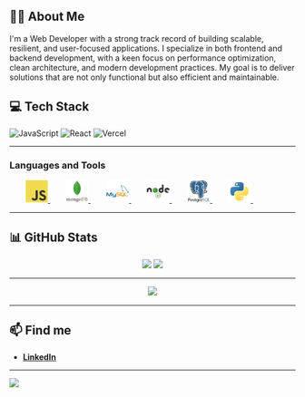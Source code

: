 ## 👨‍💻 About Me
I'm a Web Developer with a strong track record of building scalable, resilient, and user-focused applications. I specialize in both frontend and backend development, with a keen focus on performance optimization, clean architecture, and modern development practices. My goal is to deliver solutions that are not only functional but also efficient and maintainable.

## 💻 Tech Stack
![JavaScript](https://img.shields.io/badge/javascript-%23323330.svg?style=for-the-badge&logo=javascript&logoColor=%23F7DF1E) 
![React](https://img.shields.io/badge/react-%2320232a.svg?style=for-the-badge&logo=react&logoColor=%2361DAFB) 
![Vercel](https://img.shields.io/badge/vercel-%23000000.svg?style=for-the-badge&logo=vercel&logoColor=white) 

---
<h3 align="left">Languages and Tools</h3>
<p align="left"> 
<!--   <a href="https://www.docker.com/" target="_blank"> 
    <img src="https://raw.githubusercontent.com/devicons/devicon/master/icons/docker/docker-original-wordmark.svg" alt="docker" width="40" height="40"/>  -->
  </a>&nbsp;&nbsp;&nbsp;&nbsp;&nbsp;&nbsp;
  <a href="https://developer.mozilla.org/en-US/docs/Web/JavaScript" target="_blank"> 
    <img src="https://raw.githubusercontent.com/devicons/devicon/master/icons/javascript/javascript-original.svg" alt="javascript" width="40" height="40"/> 
<!--   </a>&nbsp;&nbsp;&nbsp;&nbsp;&nbsp;&nbsp; -->
<!--   <a href="https://kubernetes.io" target="_blank"> 
    <img src="https://www.vectorlogo.zone/logos/kubernetes/kubernetes-icon.svg" alt="kubernetes" width="40" height="40"/>  -->
  </a>&nbsp;&nbsp;&nbsp;&nbsp;&nbsp;&nbsp;
  <a href="https://www.mongodb.com/" target="_blank"> 
    <img src="https://raw.githubusercontent.com/devicons/devicon/master/icons/mongodb/mongodb-original-wordmark.svg" alt="mongodb" width="40" height="40"/> 
  </a>&nbsp;&nbsp;&nbsp;&nbsp;&nbsp;&nbsp;
  <a href="https://www.mysql.com/" target="_blank"> 
    <img src="https://raw.githubusercontent.com/devicons/devicon/master/icons/mysql/mysql-original-wordmark.svg" alt="mysql" width="40" height="40"/> 
  </a>&nbsp;&nbsp;&nbsp;&nbsp;&nbsp;&nbsp;
  <a href="https://nodejs.org" target="_blank"> 
    <img src="https://raw.githubusercontent.com/devicons/devicon/master/icons/nodejs/nodejs-original-wordmark.svg" alt="nodejs" width="40" height="40"/> 
  </a>&nbsp;&nbsp;&nbsp;&nbsp;&nbsp;&nbsp;
  <a href="https://www.postgresql.org" target="_blank"> 
    <img src="https://raw.githubusercontent.com/devicons/devicon/master/icons/postgresql/postgresql-original-wordmark.svg" alt="postgresql" width="40" height="40"/> 
  </a>&nbsp;&nbsp;&nbsp;&nbsp;&nbsp;&nbsp;
  <a href="https://www.python.org" target="_blank"> 
    <img src="https://raw.githubusercontent.com/devicons/devicon/master/icons/python/python-original.svg" alt="python" width="40" height="40"/> 
  </a>&nbsp;&nbsp;&nbsp;&nbsp;&nbsp;&nbsp;
<!--   <a href="https://reactnative.dev/" target="_blank"> 
    <img src="https://reactnative.dev/img/header_logo.svg" alt="reactnative" width="40" height="40"/>  -->
<!--   </a>&nbsp;&nbsp;&nbsp;&nbsp;&nbsp;&nbsp; -->
<!-- </a>&nbsp;&nbsp;&nbsp;&nbsp;&nbsp;&nbsp; -->


</p>

  
---
## 📊 GitHub Stats
<div align="center">
  <img src="https://streak-stats.demolab.com/?user=Arbab550&theme=cobalt" width="500">
  <img src="https://github-readme-stats.vercel.app/api?username=Arbab550&show_icons=true&theme=cobalt" width="500">
</div>

---
<div align="center">
  <img src="https://github-readme-stats.vercel.app/api/top-langs/?username=Arbab550&theme=cobalt&hide_border=false&include_all_commits=true&count_private=true&layout=compact">
</div>

---
## 📫 Find me
- **[LinkedIn](https://www.linkedin.com/in/arbab-aflaq)**
  
---
[![](https://visitcount.itsvg.in/api?id=Arbab550)](https://visitcount.itsvg.in)

